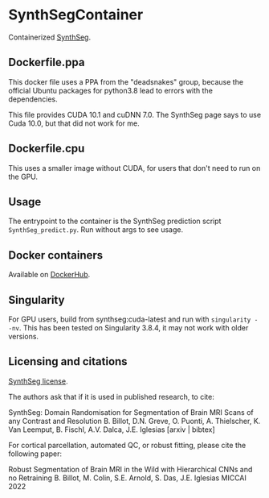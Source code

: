 # SynthSegContainer

Containerized [SynthSeg](https://github.com/BBillot/SynthSeg).

## Dockerfile.ppa 

This docker file uses a PPA from the "deadsnakes" group, because the official
Ubuntu packages for python3.8 lead to errors with the dependencies.

This file provides CUDA 10.1 and cuDNN 7.0. The SynthSeg page says to use Cuda
10.0, but that did not work for me.


## Dockerfile.cpu

This uses a smaller image without CUDA, for users that don't need to run on
the GPU.


## Usage

The entrypoint to the container is the SynthSeg prediction script
`SynthSeg_predict.py`. Run without args to see usage.


## Docker containers

Available on
[DockerHub](https://hub.docker.com/repository/docker/cookpa/synthseg/general).


## Singularity

For GPU users, build from synthseg:cuda-latest and run with `singularity --nv`.
This has been tested on Singularity 3.8.4, it may not work with older versions.


## Licensing and citations

[SynthSeg license](https://github.com/BBillot/SynthSeg/blob/master/LICENSE.txt).

The authors ask that if it is used in published research, to cite:

SynthSeg: Domain Randomisation for Segmentation of Brain MRI Scans of any Contrast and Resolution 
B. Billot, D.N. Greve, O. Puonti, A. Thielscher, K. Van Leemput, B. Fischl, A.V. Dalca, J.E. Iglesias 
[arxiv | bibtex]

For cortical parcellation, automated QC, or robust fitting, please cite the following paper:

Robust Segmentation of Brain MRI in the Wild with Hierarchical CNNs and no Retraining 
B. Billot, M. Colin, S.E. Arnold, S. Das, J.E. Iglesias 
MICCAI 2022  
